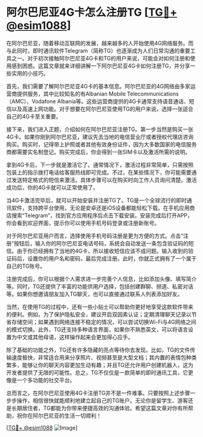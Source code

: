 # 阿尔巴尼亚4G卡怎么注册TG [[TG💪+ @esim1088](https://t.me/s/esim1088)]

在阿尔巴尼亚，随着移动互联网的发展，越来越多的人开始使用4G网络服务。而与此同时，即时通讯软件Telegram（简称TG）也逐渐成为人们日常沟通的重要工具之一。对于初次接触阿尔巴尼亚4G卡和TG的用户来说，可能会对如何注册和使用感到困惑。这篇文章就来详细讲解一下阿尔巴尼亚4G卡如何注册TG，并分享一些实用的小技巧。

首先，我们需要了解阿尔巴尼亚4G卡的基本信息。阿尔巴尼亚的4G网络由多家运营商提供服务，其中比较知名的有Albanian Mobile Telecommunications（AMC）、Vodafone Albania等。这些运营商提供的4G卡通常支持语音通话、短信以及高速上网功能。对于想要在阿尔巴尼亚使用TG的用户来说，选择一张适合自己的4G卡至关重要。

接下来，我们进入正题，介绍如何在阿尔巴尼亚注册TG。第一步当然是购买一张4G卡。如果你刚到阿尔巴尼亚，建议先去当地的电信营业厅或者授权代理店咨询购买。购买时，记得带上护照或者其他有效身份证件，因为大多数国家的电信服务商都需要实名制登记。购买完成后，你会得到一张SIM卡以及激活所需的说明。

拿到4G卡后，下一步就是激活它了。通常情况下，激活过程非常简单，只需按照包装上的指示拨打电话给客服热线即可完成。不过，在某些情况下，你可能需要通过发送特定格式的短信来激活。具体步骤可以在购买时向工作人员询问清楚。激活成功后，你的4G卡就可以正常使用了。

当4G卡激活完毕后，就可以开始安装并注册TG了。TG是一个全球流行的即时通讯软件，支持跨平台使用，无论是安卓还是iOS设备都能轻松下载。在手机应用商店搜索“Telegram”，找到官方应用程序后点击下载安装。安装完成后打开APP，你会看到欢迎界面，提示你可以使用手机号码登录或注册新账号。

对于阿尔巴尼亚用户而言，选择使用手机号码注册是更为方便的方式。点击“注册”按钮后，输入你的阿尔巴尼亚电话号码，系统会自动发送一条包含验证码的短信。由于你已经拥有了当地的4G卡，所以接收短信应该不成问题。输入收到的验证码后，设置你的用户名和密码，最后完成注册。此时，你就正式拥有了一个属于自己的TG账号。

注册完成后，你可以根据个人需求进一步完善个人信息，比如添加头像、填写简介等。同时，TG还提供了丰富的功能供用户选择，包括创建群聊、频道、私密对话等。如果你想邀请朋友加入TG聊天，也可以直接通过联系人列表添加好友。

当然，在使用TG的过程中，还有一些小贴士可以帮助你更好地享受这款软件带来的便利。例如，为了保护隐私安全，建议开启双因素认证；定期清理聊天记录以节省存储空间；如果遇到网络连接不稳定的情况，可以尝试切换Wi-Fi与4G网络之间的模式切换。此外，TG还支持多种语言界面，如果你不熟悉英文，可以将语言设置为中文或其他母语，这样操作起来会更加得心应手。

除了基础的功能之外，TG还有许多隐藏的亮点等待你去发现。比如，TG的文件传输速度极快，非常适合用来分享照片、视频甚至是大型文档；其内置的表情包种类繁多，能够让你的聊天内容更加生动有趣；并且TG还允许用户创建机器人，这为开发者提供了无限的可能性。总之，TG不仅仅是一款简单的即时通讯工具，它更像是一个多功能的社交平台。

总而言之，在阿尔巴尼亚使用4G卡注册TG并不是一件难事。只要按照上述步骤一步步操作，相信很快就能顺利地建立起自己的TG账户。无论你是留学生、游客还是长期居住者，TG都能为你带来便捷高效的沟通体验。希望这篇文章对你有所帮助，祝你在阿尔巴尼亚的生活一切顺利！

[[TG💪+ @esim1088](https://t.me/s/esim1088) ![Image](https://i.postimg.cc/4NQfJmqS/Snipaste-2025-05-13-00-14-12.png)]